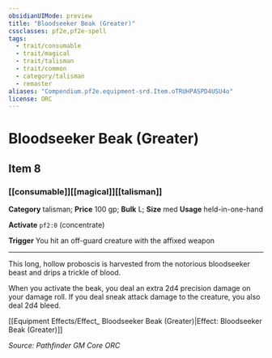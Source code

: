 ```yaml
---
obsidianUIMode: preview
title: "Bloodseeker Beak (Greater)"
cssclasses: pf2e,pf2e-spell
tags:
  - trait/consumable
  - trait/magical
  - trait/talisman
  - trait/common
  - category/talisman
  - remaster
aliases: "Compendium.pf2e.equipment-srd.Item.oTRUHPASPD4USU4o"
license: ORC
---
```

# Bloodseeker Beak (Greater)
## Item 8
### [[consumable]][[magical]][[talisman]]

**Category** talisman; 
**Price** 100 gp; 
**Bulk** L; **Size** med
**Usage** held-in-one-hand

**Activate** `pf2:0` (concentrate)

**Trigger** You hit an off-guard creature with the affixed weapon

* * *

This long, hollow proboscis is harvested from the notorious bloodseeker beast and drips a trickle of blood.

When you activate the beak, you deal an extra 2d4 precision damage on your damage roll. If you deal sneak attack damage to the creature, you also deal 2d4 bleed.

[[Equipment Effects/Effect_ Bloodseeker Beak (Greater)|Effect: Bloodseeker Beak (Greater)]]

*Source: Pathfinder GM Core*
*ORC*